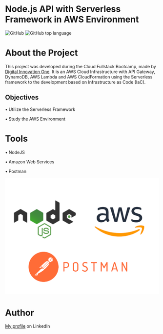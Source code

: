 
# Node.js API with Serverless Framework in AWS Environment

![GitHub](https://img.shields.io/github/license/GabrielFerreiraDoPrado/nodejs-serverless-aws) ![GitHub top language](https://img.shields.io/github/languages/top/GabrielFerreiraDoPrado/nodejs-serverless-aws)

# About the Project

This project was developed during the Cloud Fullstack Bootcamp, made by [Digital Innovation One](https://www.dio.me/). It is an AWS Cloud Infrastructure with API Gateway, DynamoDB, AWS Lambda and AWS CloudFormation using the Serverless framework to the development based on Infrastructure as Code (IaC).

## Objectives
 
• Utilize the Serverless Framework

• Study the AWS Environment

# Tools

• NodeJS

• Amazon Web Services

• Postman

<span>![Tools](https://github.com/GabrielFerreiraDoPrado/assets/blob/main/nodejs-serverless-aws/tools.png)</span>


# Author

[My profile](https://www.linkedin.com/in/gabriel-ferreira-do-prado/) on LinkedIn
